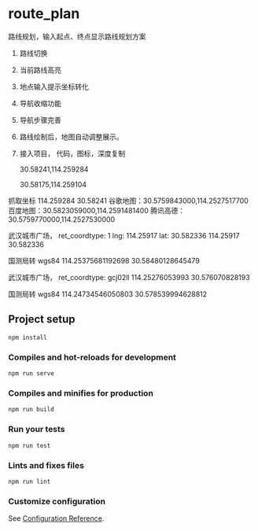# route_plan

路线规划，输入起点、终点显示路线规划方案

1. 路线切换
2. 当前路线高亮
3. 地点输入提示坐标转化
4. 导航收缩功能
5. 导航步骤完善
6. 路线绘制后，地图自动调整展示。
7. 接入项目， 代码，图标，深度复制

   30.58241,114.259284

   30.58175,114.259104

抓取坐标
114.259284
30.58241
谷歌地图：30.5759843000,114.2527517700
百度地图：30.5823059000,114.2591481400
腾讯高德：30.5759770000,114.2527530000

武汉城市广场， ret_coordtype: 1
lng: 114.25917
lat: 30.582336
114.25917
30.582336

国测局转 wgs84
114.25375681192698
30.58480128645479

武汉城市广场， ret_coordtype: gcj02ll
114.25276053993
30.576070828193

国测局转 wgs84
114.24734546050803
30.578539994628812

## Project setup

```
npm install
```

### Compiles and hot-reloads for development

```
npm run serve
```

### Compiles and minifies for production

```
npm run build
```

### Run your tests

```
npm run test
```

### Lints and fixes files

```
npm run lint
```

### Customize configuration

See [Configuration Reference](https://cli.vuejs.org/config/).

